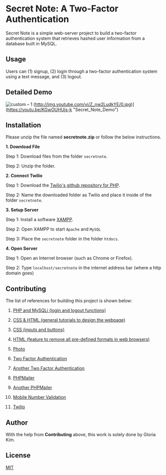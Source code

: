 # Secret Note: A Two-Factor Authentication 

Secret Note is a simple web-server project to build a two-factor authentication system that retrieves hashed user information from a database built in MySQL. 

## Usage 

Users can (1) signup, (2) login through a two-factor authentication system using a text message, and (3) logout.  

## Detailed Demo


![custom – 1](https://user-images.githubusercontent.com/68700599/89497964-f71fd400-d782-11ea-9858-dd9d4ba3a9a5.png)
(http://img.youtube.com/vi/Z_nw2LudkYE/0.jpg)](https://youtu.be/KGwOUHUjs-k "Secret_Note_Demo")

## Installation 

Please unzip the file named **secretnote.zip** or follow the below instructions. 

**1. Download File** 

Step 1: Download files from the folder `secretnote`.

Step 2: Unzip the folder.

**2. Connect Twilio** 

Step 1: Download the [Twilio's github repository for PHP](https://github.com/twilio/twilio-php). 

Step 2: Name the downloaded folder as Twilio and place it inside of the folder `secretnote`.

**3. Setup Server** 

Step 1: Install a software [XAMPP](https://www.apachefriends.org/index.html). 

Step 2: Open XAMPP to start `Apache` and `MySQL` 

Step 3: Place the `secretnote` folder in the folder `htdocs`.  

**4. Open Server** 

Step 1: Open an Internet browser (such as Chrome or Firefox). 

Step 2: Type `localhost/secretnote` in the internet address bar (where a http domain goes) 

## Contributing 

The list of references for building this project is shown below: 

1) [PHP and MySQLi (login and logout functions)](https://www.youtube.com/watch?v=LC9GaXkdxF8) 

2) [CSS & HTML (general tutorials to design the webpage)](https://www.youtube.com/watch?v=TKYsuU86DQ&list=PL0eyrZgxdwhwNC5ppZo_dYGVjerQY3xYU) 

3) [CSS (inputs and buttons)](https://www.youtube.com/watch?v=lacpTQuE9u8) 

4) [HTML (feature to remove all pre-defined formats in web browsers)](http://richclarkdesign.com) 

5) [Photo](https://unsplash.com/photos/S0c_wsCmlXE) 

6) [Two Factor Authentication](https://www.youtube.com/watch?v=J0F7T4UuGiU) 

7) [Another Two Factor Authentication](https://www.youtube.com/watch?v=wUkKCMEYj9M) 

8) [PHPMailer](https://www.youtube.com/watch?v=U13smZvdArI) 

9) [Another PHPMailer](https://github.com/PHPMailer/PHPMailer) 

10) [Mobile Number Validation](https://stackoverflow.com/questions/35892543/mobile-numbervalidation-pattern-in-php/35892643) 

11) [Twilio](https://www.youtube.com/watch?v=VMtWAphzkdg) 

## Author

With the help from **Contributing** above, this work is solely done by Gloria Kim.

## License 

[MIT](https://choosealicense.com/licenses/mit/) 
